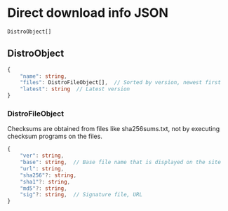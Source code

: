# Direct download info JSON

```typescript
DistroObject[]
```

## DistroObject

```typescript
{
    "name": string,
    "files": DistroFileObject[],  // Sorted by version, newest first
    "latest": string  // Latest version
}
```

### DistroFileObject

Checksums are obtained from files like sha256sums.txt, not by executing checksum programs on the files.

```typescript
{
    "ver": string,
    "base": string,  // Base file name that is displayed on the site
    "url": string,
    "sha256"?: string,
    "sha1"?: string,
    "md5"?: string,
    "sig"?: string,  // Signature file, URL
}
```

